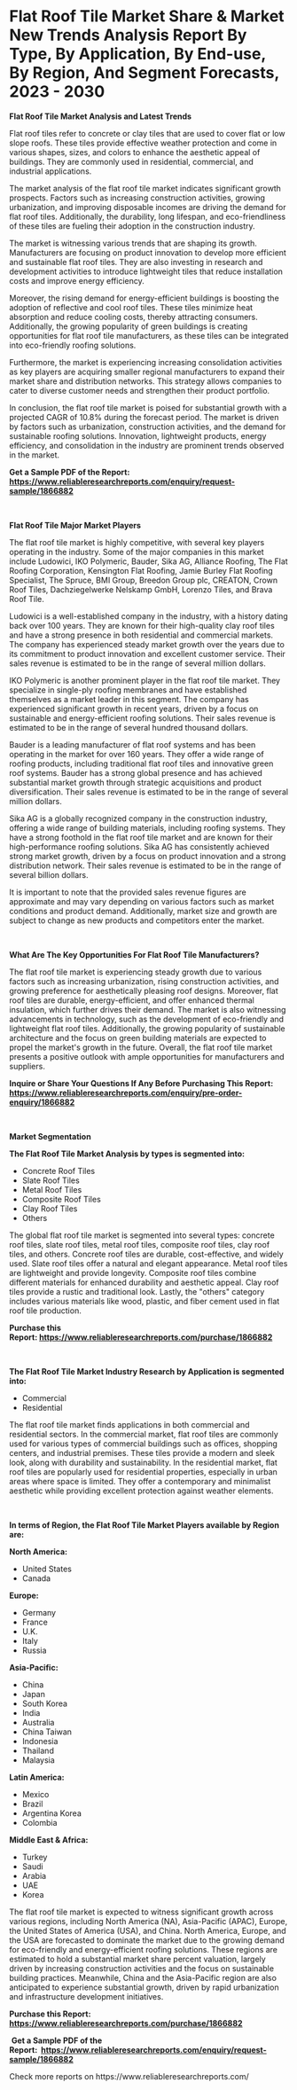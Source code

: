 <p><h1>Flat Roof Tile Market Share & Market New Trends Analysis Report By Type, By Application, By End-use, By Region, And Segment Forecasts, 2023 - 2030</h1></p><p><strong>Flat Roof Tile Market Analysis and Latest Trends</strong></p>
<p><p>Flat roof tiles refer to concrete or clay tiles that are used to cover flat or low slope roofs. These tiles provide effective weather protection and come in various shapes, sizes, and colors to enhance the aesthetic appeal of buildings. They are commonly used in residential, commercial, and industrial applications.</p><p>The market analysis of the flat roof tile market indicates significant growth prospects. Factors such as increasing construction activities, growing urbanization, and improving disposable incomes are driving the demand for flat roof tiles. Additionally, the durability, long lifespan, and eco-friendliness of these tiles are fueling their adoption in the construction industry.</p><p>The market is witnessing various trends that are shaping its growth. Manufacturers are focusing on product innovation to develop more efficient and sustainable flat roof tiles. They are also investing in research and development activities to introduce lightweight tiles that reduce installation costs and improve energy efficiency.</p><p>Moreover, the rising demand for energy-efficient buildings is boosting the adoption of reflective and cool roof tiles. These tiles minimize heat absorption and reduce cooling costs, thereby attracting consumers. Additionally, the growing popularity of green buildings is creating opportunities for flat roof tile manufacturers, as these tiles can be integrated into eco-friendly roofing solutions.</p><p>Furthermore, the market is experiencing increasing consolidation activities as key players are acquiring smaller regional manufacturers to expand their market share and distribution networks. This strategy allows companies to cater to diverse customer needs and strengthen their product portfolio.</p><p>In conclusion, the flat roof tile market is poised for substantial growth with a projected CAGR of 10.8% during the forecast period. The market is driven by factors such as urbanization, construction activities, and the demand for sustainable roofing solutions. Innovation, lightweight products, energy efficiency, and consolidation in the industry are prominent trends observed in the market.</p></p>
<p><strong>Get a Sample PDF of the Report:&nbsp; <a href="https://www.reliableresearchreports.com/enquiry/request-sample/1866882">https://www.reliableresearchreports.com/enquiry/request-sample/1866882</a></strong></p>
<p>&nbsp;</p>
<p><strong>Flat Roof Tile Major Market Players</strong></p>
<p><p>The flat roof tile market is highly competitive, with several key players operating in the industry. Some of the major companies in this market include Ludowici, IKO Polymeric, Bauder, Sika AG, Alliance Roofing, The Flat Roofing Corporation, Kensington Flat Roofing, Jamie Burley Flat Roofing Specialist, The Spruce, BMI Group, Breedon Group plc, CREATON, Crown Roof Tiles, Dachziegelwerke Nelskamp GmbH, Lorenzo Tiles, and Brava Roof Tile.</p><p>Ludowici is a well-established company in the industry, with a history dating back over 100 years. They are known for their high-quality clay roof tiles and have a strong presence in both residential and commercial markets. The company has experienced steady market growth over the years due to its commitment to product innovation and excellent customer service. Their sales revenue is estimated to be in the range of several million dollars.</p><p>IKO Polymeric is another prominent player in the flat roof tile market. They specialize in single-ply roofing membranes and have established themselves as a market leader in this segment. The company has experienced significant growth in recent years, driven by a focus on sustainable and energy-efficient roofing solutions. Their sales revenue is estimated to be in the range of several hundred thousand dollars.</p><p>Bauder is a leading manufacturer of flat roof systems and has been operating in the market for over 160 years. They offer a wide range of roofing products, including traditional flat roof tiles and innovative green roof systems. Bauder has a strong global presence and has achieved substantial market growth through strategic acquisitions and product diversification. Their sales revenue is estimated to be in the range of several million dollars.</p><p>Sika AG is a globally recognized company in the construction industry, offering a wide range of building materials, including roofing systems. They have a strong foothold in the flat roof tile market and are known for their high-performance roofing solutions. Sika AG has consistently achieved strong market growth, driven by a focus on product innovation and a strong distribution network. Their sales revenue is estimated to be in the range of several billion dollars.</p><p>It is important to note that the provided sales revenue figures are approximate and may vary depending on various factors such as market conditions and product demand. Additionally, market size and growth are subject to change as new products and competitors enter the market.</p></p>
<p>&nbsp;</p>
<p><strong>What Are The Key Opportunities For Flat Roof Tile Manufacturers?</strong></p>
<p><p>The flat roof tile market is experiencing steady growth due to various factors such as increasing urbanization, rising construction activities, and growing preference for aesthetically pleasing roof designs. Moreover, flat roof tiles are durable, energy-efficient, and offer enhanced thermal insulation, which further drives their demand. The market is also witnessing advancements in technology, such as the development of eco-friendly and lightweight flat roof tiles. Additionally, the growing popularity of sustainable architecture and the focus on green building materials are expected to propel the market's growth in the future. Overall, the flat roof tile market presents a positive outlook with ample opportunities for manufacturers and suppliers.</p></p>
<p><strong>Inquire or Share Your Questions If Any Before Purchasing This Report: <a href="https://www.reliableresearchreports.com/enquiry/pre-order-enquiry/1866882">https://www.reliableresearchreports.com/enquiry/pre-order-enquiry/1866882</a></strong></p>
<p>&nbsp;</p>
<p><strong>Market Segmentation</strong></p>
<p><strong>The Flat Roof Tile Market Analysis by types is segmented into:</strong></p>
<p><ul><li>Concrete Roof Tiles</li><li>Slate Roof Tiles</li><li>Metal Roof Tiles</li><li>Composite Roof Tiles</li><li>Clay Roof Tiles</li><li>Others</li></ul></p>
<p><p>The global flat roof tile market is segmented into several types: concrete roof tiles, slate roof tiles, metal roof tiles, composite roof tiles, clay roof tiles, and others. Concrete roof tiles are durable, cost-effective, and widely used. Slate roof tiles offer a natural and elegant appearance. Metal roof tiles are lightweight and provide longevity. Composite roof tiles combine different materials for enhanced durability and aesthetic appeal. Clay roof tiles provide a rustic and traditional look. Lastly, the "others" category includes various materials like wood, plastic, and fiber cement used in flat roof tile production.</p></p>
<p><strong>Purchase this Report:&nbsp;<a href="https://www.reliableresearchreports.com/purchase/1866882">https://www.reliableresearchreports.com/purchase/1866882</a></strong></p>
<p>&nbsp;</p>
<p><strong>The Flat Roof Tile Market Industry Research by Application is segmented into:</strong></p>
<p><ul><li>Commercial</li><li>Residential</li></ul></p>
<p><p>The flat roof tile market finds applications in both commercial and residential sectors. In the commercial market, flat roof tiles are commonly used for various types of commercial buildings such as offices, shopping centers, and industrial premises. These tiles provide a modern and sleek look, along with durability and sustainability. In the residential market, flat roof tiles are popularly used for residential properties, especially in urban areas where space is limited. They offer a contemporary and minimalist aesthetic while providing excellent protection against weather elements.</p></p>
<p>&nbsp;</p>
<p><strong>In terms of Region, the Flat Roof Tile Market Players available by Region are:</strong></p>
<p>
    <p> <strong> North America: </strong>
        <ul>
            <li>United States</li>
            <li>Canada</li>
        </ul>
        </p> 
    <p> <strong> Europe: </strong>
        <ul>
            <li>Germany</li>
            <li>France</li>
            <li>U.K.</li>
            <li>Italy</li>
            <li>Russia</li>
        </ul>
        </p> 
    <p> <strong> Asia-Pacific: </strong>
        <ul>
            <li>China</li>
            <li>Japan</li>
            <li>South Korea</li>
            <li>India</li>
            <li>Australia</li>
            <li>China Taiwan</li>
            <li>Indonesia</li>
            <li>Thailand</li>
            <li>Malaysia</li>
        </ul>
        </p> 
    <p> <strong> Latin America: </strong>
        <ul>
            <li>Mexico</li>
            <li>Brazil</li>
            <li>Argentina Korea</li>
            <li>Colombia</li>
        </ul>
        </p> 
    <p> <strong> Middle East & Africa: </strong>
        <ul>
            <li>Turkey</li>
            <li>Saudi</li>
            <li>Arabia</li>
            <li>UAE</li>
            <li>Korea</li>
        </ul>
    </p>
    </p>
<p><p>The flat roof tile market is expected to witness significant growth across various regions, including North America (NA), Asia-Pacific (APAC), Europe, the United States of America (USA), and China. North America, Europe, and the USA are forecasted to dominate the market due to the growing demand for eco-friendly and energy-efficient roofing solutions. These regions are estimated to hold a substantial market share percent valuation, largely driven by increasing construction activities and the focus on sustainable building practices. Meanwhile, China and the Asia-Pacific region are also anticipated to experience substantial growth, driven by rapid urbanization and infrastructure development initiatives.</p></p>
<p><strong>Purchase this Report: <a href="https://www.reliableresearchreports.com/purchase/1866882">https://www.reliableresearchreports.com/purchase/1866882</a></strong></p>
<p>&nbsp;<strong>Get a Sample PDF of the Report:&nbsp;&nbsp;<a href="https://www.reliableresearchreports.com/enquiry/request-sample/1866882">https://www.reliableresearchreports.com/enquiry/request-sample/1866882</a></strong></p>
<p><strong></strong></p>
<p>Check more reports on https://www.reliableresearchreports.com/</p>